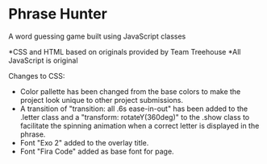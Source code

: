 # Phrase Hunter
A word guessing game built using JavaScript classes

*CSS and HTML based on originals provided by Team Treehouse
*All JavaScript is original

Changes to CSS:
 - Color pallette has been changed from the base colors to make the project look unique to other project submissions.
 - A transition of "transition: all .6s ease-in-out" has been added to the .letter class and a "transform: rotateY(360deg)" to the .show class to facilitate the spinning animation when a correct letter is displayed in the phrase.
 - Font "Exo 2" added to the overlay title.
 - Font "Fira Code" added as base font for page.